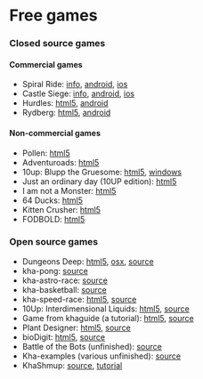 # Free games
### Closed source games
#### Commercial games
* Spiral Ride: [info](http://luboslenco.com/spiralride/), [android](https://play.google.com/store/apps/details?id=com.luboslenco.spiral), [ios](https://itunes.apple.com/us/app/spiral-ride/id982270516)
* Castle Siege: [info](http://luboslenco.com/castlesiege/), [android](https://play.google.com/store/apps/details?id=com.luboslenco.castlesiegefree), [ios](https://itunes.apple.com/us/app/castle-siege-fantasy-card/id522940766)
* Hurdles: [html5](https://wyleong.itch.io/hurdles), [android](https://play.google.com/store/apps/details?id=com.vilortech.hurdles)
* Rydberg: [html5](https://bogam.itch.io/rydberg), [android](https://play.google.com/store/apps/details?id=br.art.bogam.rydberg)

#### Non-commercial games
* Pollen: [html5](https://wyleong.itch.io/pollen)
* Adventuroads: [html5](https://wyleong.itch.io/adventuroads)
* 10up: Blupp the Gruesome: [html5](http://ludumdare.com/compo/ludum-dare-33/?action=preview&uid=57941), [windows](http://10up.robdangero.us/blupp/10upbtg-win.zip)
* Just an ordinary day (10UP edition): [html5](http://ludumdare.com/compo/ludum-dare-30/?action=preview&uid=25914)
* I am not a Monster: [html5](http://ludumdare.com/compo/ludum-dare-33/?action=preview&uid=39859)
* 64 Ducks: [html5](https://jangames.itch.io/64-ducks)
* Kitten Crusher: [html5](https://lewislepton.itch.io/kitten-crusher)
* FODBOLD: [html5](https://lewislepton.itch.io/fodbold)

### Open source games
* Dungeons Deep: [html5](http://ludumdare.com/compo/ludum-dare-33/?action=preview&uid=23619), [osx](http://luboslenco.com/ld/DungeonsDeepOSX.zip), [source](https://github.com/luboslenco/ld33)
* kha-pong: [source](https://github.com/dstrekelj/kha-pong)
* kha-astro-race: [source](https://github.com/dstrekelj/kha-astro-race)
* kha-basketball: [source](https://github.com/dstrekelj/kha-basketball)
* kha-speed-race: [html5](http://dstrekelj.github.io/kha-speed-race), [source](https://github.com/dstrekelj/kha-speed-race)
* 10Up: Interdimensional Liquids: [html5](http://ludumdare.com/compo/ludum-dare-30/?action=preview&uid=25311), [source](https://github.com/KTXSoftware/10UpInterdimensionalLiquids)
* Game from khaguide (a tutorial): [html5](http://ludamix.com/games/khaguide/), [source](https://github.com/triplefox/khaguide)
* Plant Designer: [html5](http://ludumdare.com/compo/ludum-dare-33/?action=preview&uid=39859), [source](https://github.com/RafaelOliveira/LD34)
* bioDigit: [html5](https://melon-not-found.github.io/bioDigit-Kala/cap60/), [source](https://github.com/melon-not-found/bioDigit-Kala)
* Battle of the Bots (unfinished): [source](https://github.com/jrdoughty/LD39)
* Kha-examples (various unfinished): [source](https://github.com/jrdoughty/Kha-examples)
* KhaShmup: [source](https://github.com/jamiltron/KhaShmup), [tutorial](http://jamiltron.com/categories/khashmup/)
